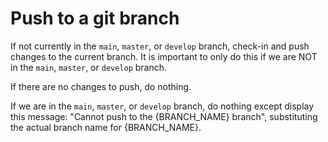 # Push to a git branch

If not currently in the `main`, `master`, or `develop` branch, check-in and push changes to the current branch. It is important to only do this if we are NOT in the `main`, `master`, or `develop` branch.

If there are no changes to push, do nothing.

If we are in the `main`, `master`, or `develop` branch, do nothing except display this message: "Cannot push to the {BRANCH_NAME} branch", substituting the actual branch name for {BRANCH_NAME}.